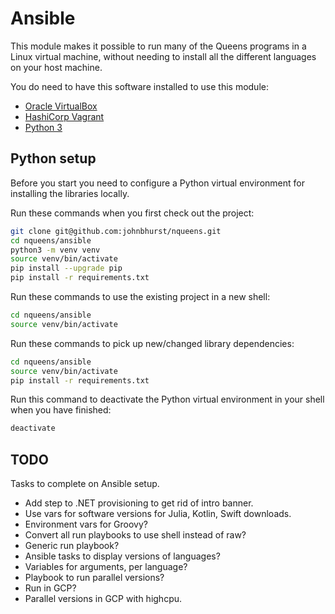 # Ansible

This module makes it possible to run many of the Queens programs in a Linux virtual machine, without needing to install all the different languages on your host machine.

You do need to have this software installed to use this module:

* [Oracle VirtualBox](https://www.virtualbox.org/)
* [HashiCorp Vagrant](https://www.vagrantup.com/)
* [Python 3](https://www.python.org/)

## Python setup

Before you start you need to configure a Python virtual environment for installing the libraries locally.

Run these commands when you first check out the project:

``` bash
git clone git@github.com:johnbhurst/nqueens.git
cd nqueens/ansible
python3 -m venv venv
source venv/bin/activate
pip install --upgrade pip
pip install -r requirements.txt
```

Run these commands to use the existing project in a new shell:

``` bash
cd nqueens/ansible
source venv/bin/activate
```

Run these commands to pick up new/changed library dependencies:

``` bash
cd nqueens/ansible
source venv/bin/activate
pip install -r requirements.txt
```

Run this command to deactivate the Python virtual environment in your shell when you have finished:

``` bash
deactivate
```

## TODO

Tasks to complete on Ansible setup.

* Add step to .NET provisioning to get rid of intro banner.
* Use vars for software versions for Julia, Kotlin, Swift downloads.
* Environment vars for Groovy?
* Convert all run playbooks to use shell instead of raw?
* Generic run playbook?
* Ansible tasks to display versions of languages?
* Variables for arguments, per language?
* Playbook to run parallel versions?
* Run in GCP?
* Parallel versions in GCP with highcpu.
